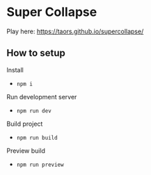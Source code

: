 # Super Collapse

Play here: <https://taors.github.io/supercollapse/>

## How to setup

Install

- `npm i`

Run development server

- `npm run dev`

Build project

- `npm run build`

Preview build

- `npm run preview`
